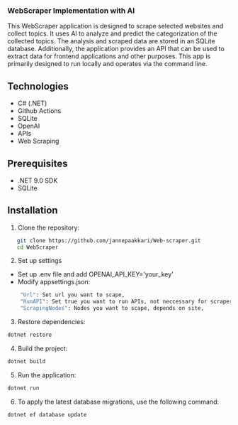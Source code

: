 
### WebScraper Implementation with AI

This WebScraper application is designed to scrape selected websites and collect topics. It uses AI to analyze and predict the categorization of the collected topics. The analysis and scraped data are stored in an SQLite database. Additionally, the application provides an API that can be used to extract data for frontend applications and other purposes. This app is primarily designed to run locally and operates via the command line.

## Technologies
- C# (.NET)
- Github Actions
- SQLite
- OpenAI
- APIs
- Web Scraping

## Prerequisites

- .NET 9.0 SDK
- SQLite

## Installation

1. Clone the repository:
```bash
   git clone https://github.com/jannepaakkari/Web-scraper.git
   cd WebScraper
```

2. Set up settings
- Set up .env file and add OPENAI_API_KEY='your_key'
- Modify appsettings.json:
```bash
    "Url": Set url you want to scape,
    "RunAPI": Set true you want to run APIs, not neccessary for scraper itself,
    "ScrapingNodes": Nodes you want to scape, depends on site,
```

3. Restore dependencies:
```bash
dotnet restore
```

4. Build the project:
```bash
dotnet build
```

5. Run the application:
```bash
dotnet run
```

6. To apply the latest database migrations, use the following command:
```bash
dotnet ef database update
```